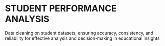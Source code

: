 # STUDENT PERFORMANCE ANALYSIS
Data cleaning on student datasets, ensuring accuracy, consistency, and reliability for effective analysis and decision-making in educational insights

